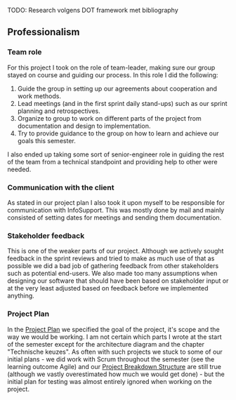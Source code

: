 TODO: Research volgens DOT framework met bibliography

## Professionalism

### Team role
For this project I took on the role of team-leader, making sure our group stayed on course and guiding our process. In this role I did the following:
1. Guide the group in setting up our agreements about cooperation and work methods.
2. Lead meetings (and in the first sprint daily stand-ups) such as our sprint planning and retrospectives.
3. Organize to group to work on different parts of the project from documentation and design to implementation.
4. Try to provide guidance to the group on how to learn and achieve our goals this semester.

I also ended up taking some sort of senior-engineer role in guiding the rest of the team from a technical standpoint and providing help to other were needed.

### Communication with the client
As stated in our project plan I also took it upon myself to be responsible for communication with InfoSupport. This was mostly done by mail and mainly consisted of setting dates for meetings and sending them documentation.

### Stakeholder feedback
This is one of the weaker parts of our project. Although we actively sought feedback in the sprint reviews and tried to make as much use of that as possible we did a bad job of gathering feedback from other stakeholders such as potential end-users. We also made too many assumptions when designing our software that should have been based on stakeholder input or at the very least adjusted based on feedback before we implemented anything.

### Project Plan
In the [Project Plan](Project_Plan_Foodies.pdf) we specified the goal of the project, it's scope and the way we would be working. I am not certain which parts I wrote at the start of the semester except for the  architecture diagram and the chapter "Technische keuzes". As often with such projects we stuck to some of our initial plans - we did work with Scrum throughout the semester (see the learning outcome Agile) and our [Project Breakdown Structure](../Requirements-and-Design/Project-Breakdown-Structure/README.md) are still true (although we vastly overestimated how much we would get done) - but the initial plan for testing was almost entirely ignored when working on the project.
